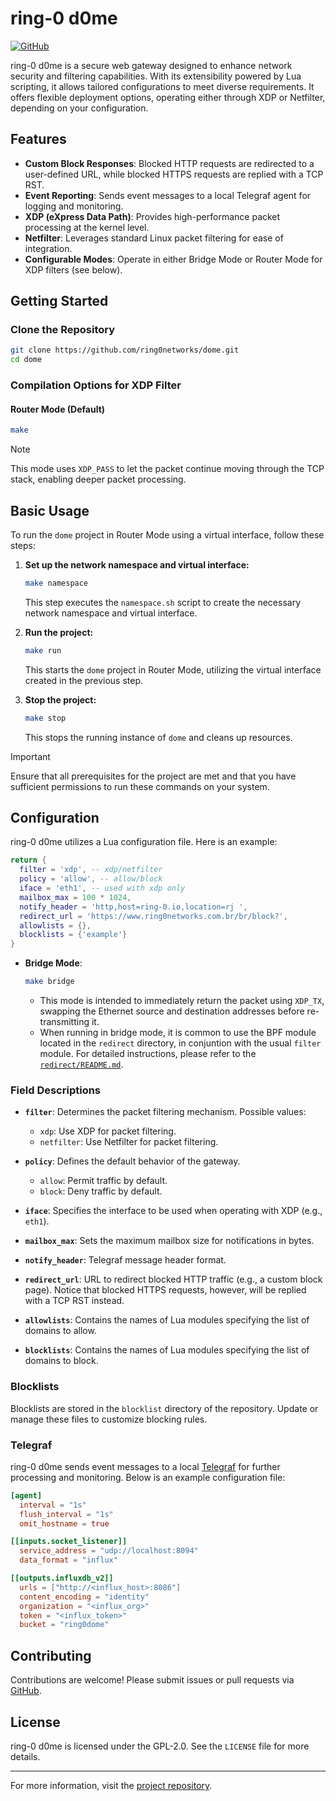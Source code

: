 <!-- markdownlint-disable MD013 -->
# ring-0 d0me

[![GitHub](https://img.shields.io/badge/GitHub-Repository-blue)](https://github.com/ring0networks/dome)

ring-0 d0me is a secure web gateway designed to enhance network security and filtering capabilities.
With its extensibility powered by Lua scripting, it allows tailored configurations to meet diverse requirements.
It offers flexible deployment options, operating either through XDP or Netfilter, depending on your configuration.

## Features

- **Custom Block Responses**: Blocked HTTP requests are redirected to a user-defined URL, while blocked HTTPS requests are replied with a TCP RST.
- **Event Reporting**: Sends event messages to a local Telegraf agent for logging and monitoring.
- **XDP (eXpress Data Path)**: Provides high-performance packet processing at the kernel level.
- **Netfilter**: Leverages standard Linux packet filtering for ease of integration.
- **Configurable Modes**: Operate in either Bridge Mode or Router Mode for XDP filters (see below).

## Getting Started

### Clone the Repository

```bash
git clone https://github.com/ring0networks/dome.git
cd dome
```

### Compilation Options for XDP Filter

#### **Router Mode** (Default)

  ```bash
  make
  ```

>[!NOTE]
>This mode uses `XDP_PASS` to let the packet continue moving through the TCP stack, enabling deeper packet processing.

## Basic Usage

To run the `dome` project in Router Mode using a virtual interface, follow these steps:

1. **Set up the network namespace and virtual interface:**

   ```bash
   make namespace
   ```

   This step executes the `namespace.sh` script to create the necessary network namespace and virtual interface.

2. **Run the project:**

   ```bash
   make run
   ```

   This starts the `dome` project in Router Mode, utilizing the virtual interface created in the previous step.

3. **Stop the project:**

   ```bash
   make stop
   ```

   This stops the running instance of `dome` and cleans up resources.

>[!IMPORTANT]
>Ensure that all prerequisites for the project are met and that you have sufficient permissions to run these commands on your system.

## Configuration

ring-0 d0me utilizes a Lua configuration file.
Here is an example:

```lua
return {
  filter = 'xdp', -- xdp/netfilter
  policy = 'allow', -- allow/block
  iface = 'eth1', -- used with xdp only
  mailbox_max = 100 * 1024,
  notify_header = 'http,host=ring-0.io,location=rj ',
  redirect_url = 'https://www.ring0networks.com.br/br/block?',
  allowlists = {},
  blocklists = {'example'}
}
```

- **Bridge Mode**:

  ```bash
  make bridge
  ```

  - This mode is intended to immediately return the packet using `XDP_TX`, swapping the Ethernet source and destination addresses before re-transmitting it.
  - When running in bridge mode, it is common to use the BPF module located in the `redirect` directory, in conjuntion with the usual `filter` module. For detailed instructions, please refer to the [`redirect/README.md`](https://github.com/ring0networks/dome/blob/master/redirect/README.md).

### Field Descriptions

- **`filter`**: Determines the packet filtering mechanism. Possible values:
  - `xdp`: Use XDP for packet filtering.
  - `netfilter`: Use Netfilter for packet filtering.

- **`policy`**: Defines the default behavior of the gateway.
  - `allow`: Permit traffic by default.
  - `block`: Deny traffic by default.

- **`iface`**: Specifies the interface to be used when operating with XDP (e.g., `eth1`).

- **`mailbox_max`**: Sets the maximum mailbox size for notifications in bytes.

- **`notify_header`**: Telegraf message header format.

- **`redirect_url`**: URL to redirect blocked HTTP traffic (e.g., a custom block page). Notice that blocked HTTPS requests, however, will be replied with a TCP RST instead.

- **`allowlists`**: Contains the names of Lua modules specifying the list of domains to allow.

- **`blocklists`**: Contains the names of Lua modules specifying the list of domains to block.

### Blocklists

Blocklists are stored in the `blocklist` directory of the repository. Update or manage these files to customize blocking rules.

### Telegraf

ring-0 d0me sends event messages to a local [Telegraf](https://github.com/influxdata/telegraf) for further processing and monitoring. Below is an example configuration file:

```toml
[agent]
  interval = "1s"
  flush_interval = "1s"
  omit_hostname = true

[[inputs.socket_listener]]
  service_address = "udp://localhost:8094"
  data_format = "influx"

[[outputs.influxdb_v2]]
  urls = ["http://<influx_host>:8086"]
  content_encoding = "identity"
  organization = "<influx_org>"
  token = "<influx_token>"
  bucket = "ring0dome"
```

## Contributing

Contributions are welcome!
Please submit issues or pull requests via [GitHub](https://github.com/ring0networks/dome).

## License

ring-0 d0me is licensed under the GPL-2.0. See the `LICENSE` file for more details.

---

For more information, visit the [project repository](https://github.com/ring0networks/dome).
